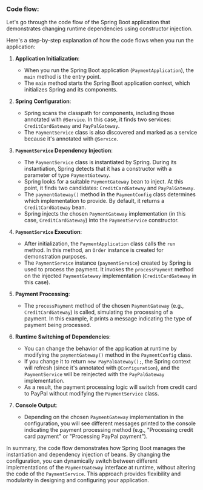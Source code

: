 ### Code flow:
Let's go through the code flow of the Spring Boot application that demonstrates changing runtime dependencies using constructor injection.

Here's a step-by-step explanation of how the code flows when you run the application:

1. **Application Initialization**:
    - When you run the Spring Boot application (`PaymentApplication`), the `main` method is the entry point.
    - The `main` method starts the Spring Boot application context, which initializes Spring and its components.

2. **Spring Configuration**:
    - Spring scans the classpath for components, including those annotated with `@Service`. In this case, it finds two services: `CreditCardGateway` and `PayPalGateway`.
    - The `PaymentService` class is also discovered and marked as a service because it's annotated with `@Service`.

3. **`PaymentService` Dependency Injection**:
    - The `PaymentService` class is instantiated by Spring. During its instantiation, Spring detects that it has a constructor with a parameter of type `PaymentGateway`.
    - Spring looks for a suitable `PaymentGateway` bean to inject. At this point, it finds two candidates: `CreditCardGateway` and `PayPalGateway`.
    - The `paymentGateway()` method in the `PaymentConfig` class determines which implementation to provide. By default, it returns a `CreditCardGateway` bean.
    - Spring injects the chosen `PaymentGateway` implementation (in this case, `CreditCardGateway`) into the `PaymentService` constructor.

4. **`PaymentService` Execution**:
    - After initialization, the `PaymentApplication` class calls the `run` method. In this method, an `Order` instance is created for demonstration purposes.
    - The `PaymentService` instance (`paymentService`) created by Spring is used to process the payment. It invokes the `processPayment` method on the injected `PaymentGateway` implementation (`CreditCardGateway` in this case).

5. **Payment Processing**:
    - The `processPayment` method of the chosen `PaymentGateway` (e.g., `CreditCardGateway`) is called, simulating the processing of a payment. In this example, it prints a message indicating the type of payment being processed.

6. **Runtime Switching of Dependencies**:
    - You can change the behavior of the application at runtime by modifying the `paymentGateway()` method in the `PaymentConfig` class.
    - If you change it to return `new PayPalGateway();`, the Spring context will refresh (since it's annotated with `@Configuration`), and the `PaymentService` will be reinjected with the `PayPalGateway` implementation.
    - As a result, the payment processing logic will switch from credit card to PayPal without modifying the `PaymentService` class.

7. **Console Output**:
    - Depending on the chosen `PaymentGateway` implementation in the configuration, you will see different messages printed to the console indicating the payment processing method (e.g., "Processing credit card payment" or "Processing PayPal payment").

In summary, the code flow demonstrates how Spring Boot manages the instantiation and dependency injection of beans. By changing the configuration, you can dynamically switch between different implementations of the `PaymentGateway` interface at runtime, without altering the code of the `PaymentService`. This approach provides flexibility and modularity in designing and configuring your application.